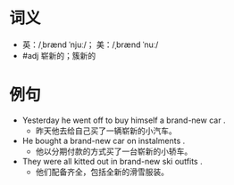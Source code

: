 # 词义
- 英：/ˌbrænd ˈnjuː/； 美：/ˌbrænd ˈnuː/
- #adj 崭新的；簇新的
# 例句
- Yesterday he went off to buy himself a brand-new car .
	- 昨天他去给自己买了一辆崭新的小汽车。
- He bought a brand-new car on instalments .
	- 他以分期付款的方式买了一台崭新的小轿车。
- They were all kitted out in brand-new ski outfits .
	- 他们配备齐全，包括全新的滑雪服装。
